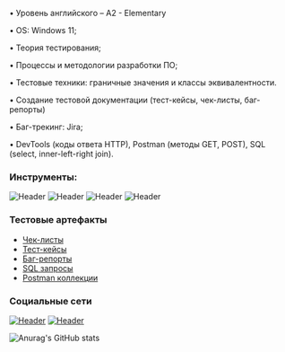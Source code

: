 • Уровень английского – A2 - Elementary

• OS: Windows 11;

• Теория тестирования;

• Процессы и методологии разработки ПО;

• Тестовые техники: граничные значения и классы эквивалентности.

• Создание тестовой документации (тест-кейсы, чек-листы, баг-репорты)

• Баг-трекинг: Jira;

• DevTools (коды ответа HTTP), Postman (методы GET, POST), SQL (select, inner-left-right join).

### Инструменты:
![Header](https://img.shields.io/badge/Jira-090909?style=for-the-badge&logo=jira&logoColor=136be1)
![Header](https://img.shields.io/badge/Postman-090909?style=for-the-badge&logo=postman&logoColor=f76935)
![Header](https://img.shields.io/badge/MySQL-090909?style=for-the-badge&logo=mysql&logoColor=00618a)
![Header](https://img.shields.io/badge/DevTools-090909?style=for-the-badge&logo=googlechrome&logoColor=2674f2)
### Тестовые артефакты
- [Чек-листы](https://github.com/icegisu/checklist)
- [Тест-кейсы](https://github.com/icegisu/test-cases)
- [Баг-репорты](https://github.com/icegisu/bug-reports)
- [SQL запросы](https://github.com/icegisu/SQL)
- [Postman коллекции](https://github.com/icegisu/postman)
### Социальные сети
[![Header](https://img.shields.io/badge/Telegram-090909?style=for-the-badge&logo=telegram&logoColor=31a5db)](https://t.me/icegisu)
[![Header](https://img.shields.io/badge/Linkedin-090909?style=for-the-badge&logo=linkedin&logoColor=0073b1)](https://www.linkedin.com/in/icegisu/)

![Anurag's GitHub stats](https://github-readme-stats.vercel.app/api?username=icegisu&show_icons=true&theme=radical)
